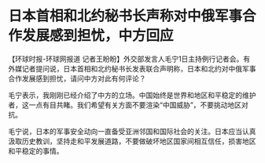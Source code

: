 # 日本首相和北约秘书长声称对中俄军事合作发展感到担忧，中方回应

【环球时报-环球网报道
记者王盼盼】外交部发言人毛宁1日主持例行记者会。有外媒记者提问说，日本首相和北约秘书长发表联合声明称，日本和北约对中俄军事合作发展感到担忧，请问中方对此有何评论？

毛宁表示，我刚刚已经介绍了中方的立场。中国始终是世界和地区和平稳定的维护者，这一点有目共睹。我们希望有关方面不要渲染“中国威胁”，不要挑动地区对抗。

毛宁说，日本的军事安全动向一直备受亚洲邻国和国际社会的关注。日本应当认真汲取历史教训，坚持走和平发展道路，不要做破坏地区国家间相互信任，损害地区和平稳定的事情。

